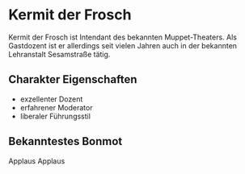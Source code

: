 # Kermit der Frosch

Kermit der Frosch ist Intendant des bekannten Muppet-Theaters. Als Gastdozent ist er allerdings seit vielen Jahren auch in der bekannten Lehranstalt Sesamstraße tätig.

## Charakter Eigenschaften

* exzellenter Dozent
* erfahrener Moderator
* liberaler Führungsstil

## Bekanntestes Bonmot

Applaus Applaus